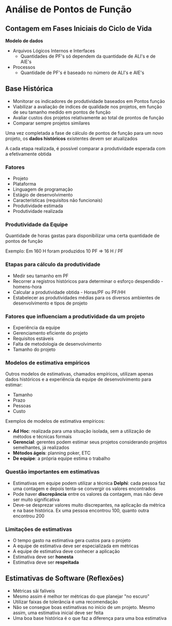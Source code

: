# Análise de Pontos de Função

## Contagem em Fases Iniciais do Ciclo de Vida

**Modelo de dados**

- Arquivos Lógicos Internos e Interfaces
  - Quantidades de PF's só dependem da quantidade de ALI's e de AIE's
- Processos
  - Quantidade de PF's é baseado no número de ALI's e AIE's

## Base Histórica

- Monitorar os indicadores de produtividade baseados em Pontos função
- Viabilizar a avaliação de indices de qualidade nos projetos, em função de seu tamanho medido em pontos de função
- Avaliar custos dos projetos relativamente ao total de prontos de função
- Comparar sempre projetos similares

Uma vez completada a fase de cálculo de pontos de função para um novo projeto, os **dados históricos** existentes devem ser atualizados

A cada etapa realizada, é possível comparar a produtividade esperada com a efetivamente obtida

### Fatores

- Projeto
- Plataforma
- Linguagem de programação
- Estágio de desenvolvimento
- Características (requisitos não funcionais)
- Produtividade estimada
- Produtividade realizada

### Produtividade da Equipe

Quantidade de horas gastas para disponibilizar uma certa quantidade de pontos de função

Exemplo: Em 160 H foram produzidos 10 PF => 16 H / PF

### Etapas para cálculo da produtividade

- Medir seu tamanho em PF
- Recorrer a registros históricos para determinar o esforço despendido - homens-hora
- Calcular a produtividade obtida - Horas/PF ou PF/HH
- Estabelecer as produtividades médias para os diversos ambientes de desenvolvimento e tipos de projeto

### Fatores que influenciam a produtividade da um projeto

- Experiência da equipe
- Gerenciamento eficiente do projeto
- Requisitos estáveis
- Falta de metodologia de desenvolvimento
- Tamanho do projeto


### Modelos de estimativa empíricos

Outros modelos de estimativas, chamados empíricos, utilizam apenas dados históricos e a experiência da equipe de desenvolvimento para estimar:

- Tamanho
- Prazo
- Pessoas
- Custo

Exemplos de modelos de estimativa empíricos:
- **Ad Hoc**: realizada para uma situação isolada, sem a utilização de métodos e técnicas formais
- **Gerencial**: gerentes podem estimar seus projetos considerando projetos semelhantes, já realizados
- **Métodos ágeis**: planning poker, ETC
- **De equipe**: a própria equipe estima o trabalho

### Questão importantes em estimativas

- Estimativas em equipe podem utilizar a técnica **Delphi**: cada pessoa faz uma contagem e depois tenta-se convergir os valores encontrados
- Pode haver **discrepância** entre os valores da contagem, mas não deve ser muito significativa
- Deve-se desprezar valores muito discrepantes, na aplicação da métrica e na base histórica. Ex uma pessoa encontrou 100, quanto outra encontrou 200

### Limitações de estimativas

- O tempo gasto na estimativa gera custos para o projeto
- A equipe de estimativa deve ser especializada em métricas
- A equipe de estimativa deve conhecer a aplicação
- Estimativa deve ser **honesta**
- Estimativa deve ser **respeitada**

## Estimativas de Software (Reflexões)

- Métricas sãi falíveis
- Mesmo assim é melhor ter métricas do que planejar "no escuro"
- Utilizar faixas de tolerância é uma recomendação
- Não se consegue boas estimativas no início de um projeto. Mesmo assim, uma estimativa inicial deve ser feita
- Uma boa base histórica é o que faz a diferença para uma boa estimativa